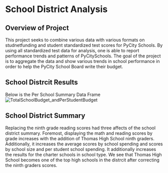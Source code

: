 # School District Analysis

## Overview of Project
This project seeks to combine various data with various formats on studnetfunding and student standardized test scores for PyCity Schools. By using all standardized test data for analysis, one is able to report performance trends and patterns of PyCitySchools. The goal of the project is to aggregate the data and show various trends in school performance in order to help the PyCity School Board write their budget.

## School Distrcit Results
Below is the Per School Summary Data Frame 
![TotalSchoolBudget_andPerStudentBudget](https://user-images.githubusercontent.com/75647359/104095965-57013600-525f-11eb-8999-c2df136e9ed5.png)

## School District Summary 
Replacing the ninth grade reading scores had three affects of the school district summary. Foremost, displaying the math and reading scores by grade increases with the addition of Thomas High School ninth graders. Additionally, it increases the average scores by school spending and scores by school size and per student school spending. It additionally increases the results for the charter schools in school type. We see that Thomas High School becomes one of the top high schools in the distrcit after correcting the ninth graders scores. 
